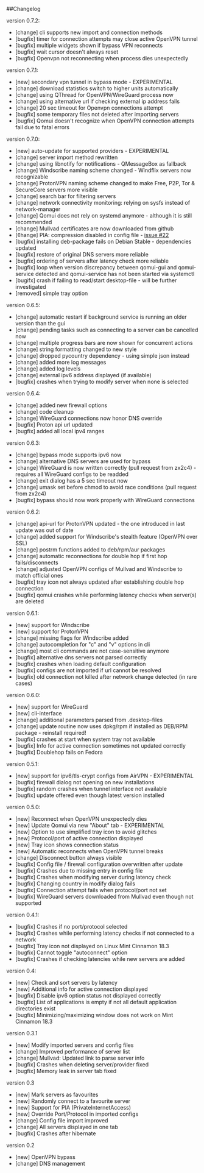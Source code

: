 ##Changelog

version 0.7.2:
- [change] cli supports new import and connection methods
- [bugfix] timer for connection attempts may close active OpenVPN tunnel
- [bugfix] multiple widgets shown if bypass VPN reconnects
- [bugfix] wait cursor doesn't always reset
- [bugfix] Openvpn not reconnecting when process dies unexpectedly

version 0.7.1:
- [new] secondary vpn tunnel in bypass mode - EXPERIMENTAL
- [change] download statistics switch to higher units automatically
- [change] using QThread for OpenVPN/WireGuard process now
- [change] using alternative url if checking external ip address fails
- [change] 20 sec timeout for Openvpn connections attempt
- [bugfix] some temporary files not deleted after importing servers
- [bugfix] Qomui doesn't recognize when OpenVPN connection attempts fail due to fatal errors

version 0.7.0:
- [new] auto-update for supported providers - EXPERIMENTAL
- [change] server import method rewritten
- [change] using libnotify for notifications - QMessageBox as fallback
- [change] Windscribe naming scheme changed - Windflix servers now recognizable
- [change] ProtonVPN naming scheme changed to make Free, P2P, Tor & SecureCore servers more visible
- [change] search bar for filtering servers
- [change] network connectivity monitoring: relying on sysfs instead of network-manager
- [change] Qomui does not rely on systemd anymore - although it is still recommended
- [change] Mullvad certificates are now downloaded from github 
- [¢hange] PIA: compression disabled in config file - [issue #22](https://github.com/corrad1nho/qomui/issues/22) 
- [bugfix] installing deb-package fails on Debian Stable - dependencies updated
- [bugfix] restore of original DNS servers more reliable 
- [bugfix] ordering of servers after latency check more reliable
- [bugfix] loop when version discrepancy between qomui-gui and qomui-service detected and qomui-service has not been started via systemctl
- [bugifx] crash if failing to read/start desktop-file - will be further investigated
- [removed] simple tray option 

version 0.6.5:
- [change] automatic restart if background service is running an older version than the gui
- [change] pending tasks such as connecting to a server can be cancelled now
- [change] multiple progress bars are now shown for concurrent actions
- [change] string formatting changed to new style
- [change] dropped pycountry dependency - using simple json instead
- [change] added more log messages
- [change] added log levels
- [change] external ipv6 address displayed (if available)
- [bugfix] crashes when trying to modify server when none is selected

version 0.6.4:
- [change] added new firewall options
- [change] code cleanup
- [change] WireGuard connections now honor DNS override
- [bugfix] Proton api url updated
- [bugfix] added all local ipv4 ranges 

version 0.6.3:
- [change] bypass mode supports ipv6 now
- [change] alternative DNS servers are used for bypass
- [change] WireGuard is now written correctly (pull request from zx2c4) - requires all WireGuard configs to be readded
- [change] exit dialog has a 5 sec timeout now
- [change] umask set before chmod to avoid race conditions (pull request from zx2c4)
- [bugfix] bypass should now work properly with WireGuard connections

version 0.6.2:
- [change] api-url for ProtonVPN updated - the one introduced in last update was out of date
- [change] added support for Windscribe's stealth feature (OpenVPN over SSL)
- [change] postrm functions added to deb/rpm/aur packages 
- [change] automatic reconnections for double hop if first hop fails/disconnects
- [change] adjusted OpenVPN configs of Mullvad and Windscribe to match official ones
- [bugfix] tray icon not always updated after establishing double hop connection 
- [bugfix] qomui crashes while performing latency checks when server(s) are deleted

version 0.6.1:
- [new] support for Windscribe
- [new] support for ProtonVPN
- [change] missing flags for Windscribe added
- [change] autocompletion for "c" and "v" options in cli
- [change] most cli commands are not case-sensitive anymore
- [bugfix] alternative dns servers not parsed correctly
- [bugfix] crashes when loading default configuration
- [bugfix] configs are not imported if url cannot be resolved
- [bugfix] old connection not killed after network change detected (in rare cases)

version 0.6.0:
- [new] support for WireGuard
- [new] cli-interface
- [change] additional parameters parsed from .desktop-files
- [change] update routine now uses dpkg/rpm if installed as DEB/RPM package - reinstall required!
- [bugfix] crashes at start when system tray not available
- [bugfix] Info for active connection sometimes not updated correctly 
- [bugfix] Doublehop fails on Fedora

version 0.5.1:
- [new] support for ipv6/tls-crypt configs from AirVPN - EXPERIMENTAL
- [bugfix] firewall dialog not opening on new installations
- [bugfix] random crashes when tunnel interface not available
- [bugfix] update offered even though latest version installed

version 0.5.0:
- [new] Reconnect when OpenVPN unexpectedly dies
- [new] Update Qomui via new "About" tab - EXPERIMENTAL
- [new] Option to use simplified tray icon to avoid glitches
- [new] Protocol/port of active connection displayed
- [new] Tray icon shows connection status 
- [new] Automatic reconnects when OpenVPN tunnel breaks
- [change] Disconnect button always visible
- [bugfix] Config file / firewall configuration overwritten after update
- [bugfix] Crashes due to missing entry in config file
- [bugfix] Crashes when modifying server during latency check
- [bugfix] Changing country in modify dialog fails
- [bugfix] Connection attempt fails when protocol/port not set
- [bugfix] WireGuard servers downloaded from Mullvad even though not supported

version 0.4.1:
- [bugfix] Crashes if no port/protocol selected
- [bugfix] Crashes while performing latency checks if not connected to a network
- [bugfix] Tray icon not displayed on Linux Mint Cinnamon 18.3
- [bugfix] Cannot toggle "autoconnect" option
- [bugfix] Crashes if checking latencies while new servers are added

version 0.4:
- [new] Check and sort servers by latency
- [new] Additional info for active connection displayed 
- [bugfix] Disable ipv6 option status not displayed correctly
- [bugfix] List of applications is empty if not all default application directories exist
- [bugfix] Minimizing/maximizing window does not work on Mint Cinnamon 18.3

version 0.3.1
- [new] Modify imported servers and config files
- [change] Improved performance of server list
- [change] Mullvad: Updated link to parse server info
- [bugfix] Crashes when deleting server/provider fixed
- [bugfix] Memory leak in server tab fixed

version 0.3
- [new] Mark servers as favourites
- [new] Randomly connect to a favourite server
- [new] Support for PIA (PrivateInternetAccess)
- [new] Override Port/Protocol in imported configs
- [change] Config file import improved
- [change] All servers displayed in one tab
- [bugfix] Crashes after hibernate

version 0.2
- [new] OpenVPN bypass
- [change] DNS management
